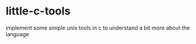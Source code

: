 little-c-tools
==============

implement some simple unix tools in c to understand a bit more about the language
